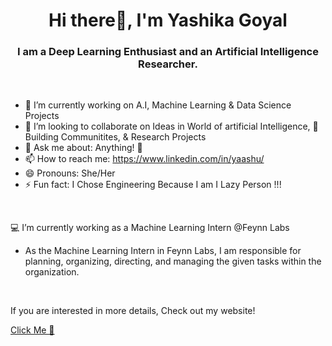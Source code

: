 <!-- ### Hi there 👋 -->

<!--
**Yaashu/Yaashu** is a ✨ _special_ ✨ repository because its `README.md` (this file) appears on your GitHub profile.

Here are some ideas to get you started:

- 🔭 I’m currently working on ...
- 🌱 I’m currently learning ...
- 👯 I’m looking to collaborate on ...
- 🤔 I’m looking for help with ...
- 💬 Ask me about ...
- 📫 How to reach me: ...
- 😄 Pronouns: 
- ⚡ Fun fact: ...
-->



<h1 align="center">Hi there👋, I'm Yashika Goyal</h1>
<h3 align="center">I am a Deep Learning Enthusiast and an Artificial Intelligence Researcher.</h3>

<br>

- 🔭 I’m currently working on A.I, Machine Learning & Data Science Projects 
- 👯 I’m looking to collaborate on Ideas in World of artificial Intelligence, 🌱 Building Communitites, & Research Projects
- 💬 Ask me about: Anything! 🤔
- 📫 How to reach me: https://www.linkedin.com/in/yaashu/
- 😄 Pronouns: She/Her
- ⚡ Fun fact: I Chose Engineering Because I am I Lazy Person !!!

<br>

💻 I’m currently working as a Machine Learning Intern @Feynn Labs
<ul>
  <li>As the Machine Learning Intern in Feynn Labs, I am responsible for planning, organizing, directing, and managing the given tasks within the organization.</li>
</ul>

<br>

<p>If you are interested in more details, Check out my website! <p>
<a href="http://yashikagoyal.us/" target="_blank">Click Me 🦄</a>
